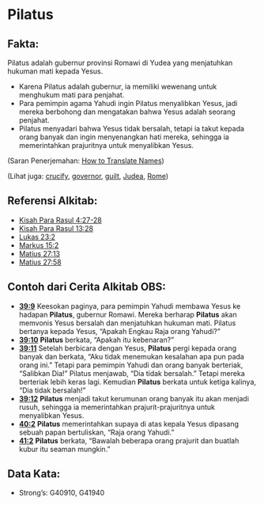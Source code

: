 # Pilatus

## Fakta:

Pilatus adalah gubernur provinsi Romawi di Yudea yang menjatuhkan hukuman mati kepada Yesus.

* Karena Pilatus adalah gubernur, ia memiliki wewenang untuk menghukum mati para penjahat.
* Para pemimpin agama Yahudi ingin Pilatus menyalibkan Yesus, jadi mereka berbohong dan mengatakan bahwa Yesus adalah seorang penjahat.
* Pilatus menyadari bahwa Yesus tidak bersalah, tetapi ia takut kepada orang banyak dan ingin menyenangkan hati mereka, sehingga ia memerintahkan prajuritnya untuk menyalibkan Yesus.

(Saran Penerjemahan: [How to Translate Names](rc://en/ta/man/translate/translate-names))

(Lihat juga: [crucify](../kt/crucify.md), [governor](../other/governor.md), [guilt](../kt/guilt.md), [Judea](../names/judea.md), [Rome](../names/rome.md))

## Referensi Alkitab:

* [Kisah Para Rasul 4:27-28](rc://en/tn/help/act/04/27)
* [Kisah Para Rasul 13:28](rc://en/tn/help/act/13/28)
* [Lukas 23:2](rc://en/tn/help/luk/23/02)
* [Markus 15:2](rc://en/tn/help/mrk/15/02)
* [Matius 27:13](rc://en/tn/help/mat/27/13)
* [Matius 27:58](rc://en/tn/help/mat/27/58)

## Contoh dari Cerita Alkitab OBS:

* __[39:9](rc://en/tn/help/obs/39/09)__ Keesokan paginya, para pemimpin Yahudi membawa Yesus ke hadapan __Pilatus__, gubernur Romawi. Mereka berharap __Pilatus__ akan memvonis Yesus bersalah dan menjatuhkan hukuman mati. Pilatus bertanya kepada Yesus, “Apakah Engkau Raja orang Yahudi?”
* __[39:10](rc://en/tn/help/obs/39/10)__ __Pilatus__ berkata, “Apakah itu kebenaran?”
* __[39:11](rc://en/tn/help/obs/39/11)__ Setelah berbicara dengan Yesus, __Pilatus__ pergi kepada orang banyak dan berkata, “Aku tidak menemukan kesalahan apa pun pada orang ini.” Tetapi para pemimpin Yahudi dan orang banyak berteriak, “Salibkan Dia!” Pilatus menjawab, “Dia tidak bersalah.” Tetapi mereka berteriak lebih keras lagi. Kemudian __Pilatus__ berkata untuk ketiga kalinya, “Dia tidak bersalah!”
* __[39:12](rc://en/tn/help/obs/39/12)__ __Pilatus__ menjadi takut kerumunan orang banyak itu akan menjadi rusuh, sehingga ia memerintahkan prajurit-prajuritnya untuk menyalibkan Yesus.
* __[40:2](rc://en/tn/help/obs/40/02)__ __Pilatus__ memerintahkan supaya di atas kepala Yesus dipasang sebuah papan bertuliskan, “Raja orang Yahudi.”
* __[41:2](rc://en/tn/help/obs/41/02)__ __Pilatus__ berkata, “Bawalah beberapa orang prajurit dan buatlah kubur itu seaman mungkin.”

## Data Kata:

* Strong’s: G40910, G41940
